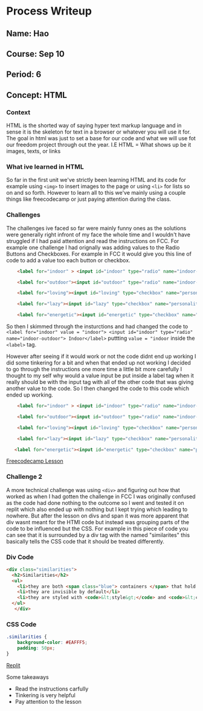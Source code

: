 # Process Writeup

## Name: Hao
## Course: Sep 10
## Period: 6
## Concept: HTML


### Context 
HTML is the shorted way of saying hyper text markup language and in sense it is the skeleton for text in a browser or whatever you will use it for. The goal in html was just to set a base for our code and what we will use fot our freedom project through out the year. 
I.E
HTML = What shows up be it images, texts, or links

### What ive learned in HTML
So far in the first unit we've strictly been learning HTML and its code for example using `<img>` to insert images to the page or using `<li>` for lists so on and so forth. However to learn all to this we've mainly using a couple things like freecodecamp or just paying attention during the class.


### Challenges 
The challenges ive faced so far were mainly funny ones as the solutions were generally right infront of my face the whole time and I wouldn't have struggled if I had paid attention and read the instructions on FCC. For example one challenge I had orignally was adding values to the Radio Buttons and Checkboxes. For example in FCC it would give you this line of code to add a value too each button or checkbox.

```html
    <label for="indoor" > <input id="indoor" type="radio" name="indoor-outdoor" > Indoor</label>

    <label for="outdoor"><input id="outdoor" type="radio" name="indoor-outdoor" > Outdoor</label><br>

    <label for="loving"><input id="loving" type="checkbox" name="personality"> Loving</label>

    <label for="lazy"><input id="lazy" type="checkbox" name="personality"> Lazy</label>

    <label for="energetic"><input id="energetic" type="checkbox" name="personality"> Energetic</label>
```
So then I skimmed through the insturctions and had changed the code to 
` <label for="indoor" value = "indoor"> <input id="indoor" type="radio" name="indoor-outdoor"> Indoor</label>`
puttting  `value = "indoor` inside the `<label>` tag.

However after seeing if it would work or not the code didnt end up working I did some tinkering for a bit and when that ended up not working I decided to go through the instructions one more time a little bit more carefully I thought to my self why would a value input be put inside a label tag when it really should be with the input tag with all of the other code that was giving another value to the code. So I then changed the code to this code which ended up working. 



```html
    <label for="indoor" > <input id="indoor" type="radio" name="indoor-outdoor" value= indoor> Indoor</label>

    <label for="outdoor"><input id="outdoor" type="radio" name="indoor-outdoor" value= outdoor> Outdoor</label><br>

    <label for="loving"><input id="loving" type="checkbox" name="personality" value= loving> Loving</label>

    <label for="lazy"><input id="lazy" type="checkbox" name="personality" value= lazy> Lazy</label>

   <label for="energetic"><input id="energetic" type="checkbox" name="personality" value= energetic > Energetic</label>
```
[Freecodecamp Lesson](https://www.freecodecamp.org/learn/responsive-web-design/basic-html-and-html5/use-the-value-attribute-with-radio-buttons-and-checkboxes)

### Challenge 2
A more technical challenge was using `<div>` and figuring out how that worked as when I had gotten the challenge in FCC I was originally confused as the code had done nothing to the outcome so I went and tested it on replit which also ended up with nothing but I kept trying which leading to nowhere. But after the lesson on divs and span it was more apparent that div wasnt meant for the HTMl code but instead was grouping parts of the code to be influenced but the CSS. For example in this piece of code you can see that it is surrounded by a div tag with the named "similarites" this basically tells the CSS code that it should be treated differently.

### Div Code
```html
<div class="similarities">
  <h2>Similarities</h2>
  <ul>
    <li>they are both <span class="blue"> containers </span> that hold content</li>
    <li>they are invisible by default</li>
    <li>they are styled with <code>&lt;style&gt;</code> and <code>&lt;class&gt;</code></li>
  </ul>
   </div>
```
### CSS Code

```css
.similarities {
    background-color: #EAFFF5;
    padding: 50px;
}
```
[Replit](https://replit.com/@09linhao/divs-spans#style.css)


Some takeaways
* Read the instructions carfully
* Tinkering is very helpful
* Pay attention to the lesson 


